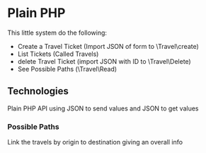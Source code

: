 # Plain PHP 
This little system do the following:
- Create a Travel Ticket (Import JSON of form to \Travel\create)
- List Tickets (Called Travels)
- delete Travel Ticket (import JSON with ID to \Travel\Delete)
- See Possible Paths (\Travel\Read)

## Technologies
Plain PHP API using JSON to send values and JSON to get values

### Possible Paths
Link the travels by origin to destination giving an overall info
